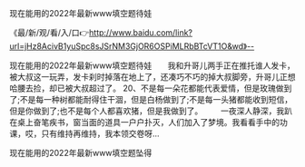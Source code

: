 现在能用的2022年最新www填空题待娃

《最/新/观/看/入/口👉http://www.baidu.com/link?url=jHz8AcivB1yuSpc8sJSrNM3GjOR6OSPiMLRbBTcVT1O&wd》--

现在能用的2022年最新www填空题待娃　　我和升哥儿两手正在推托谁人发卡，被大叔这一玩弄，发卡刹时掉落在地上了，还凑巧不巧的掉大叔脚旁，升哥儿正想哈腰去捡，却已被大叔超过了。
	20、不是每一朵花都能代表爱情，但是玫瑰做到了;不是每一种树都能耐得住干涸，但是白杨做到了;不是每一头猪都能收到短信，但是你做到了;也不是每个人都喜欢猪，但是我做到了。
　　一夜深人静深，我趴在桌上奋笔疾书，窗当面的道具一户户扑灭，人们加入了梦境。我看看手中的功课，哎，只有维持再维持，我本领交卷呀...





现在能用的2022年最新www填空题坠得
